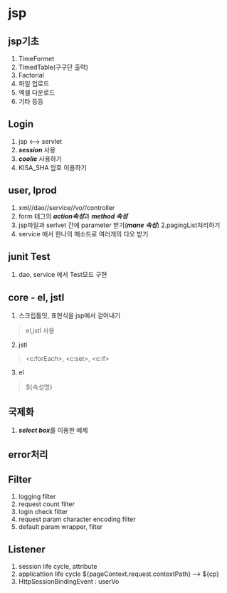 # jsp

## jsp기초
1. TimeFormet
2. TimedTable(구구단 출력)
3. Factorial
4. 파일 업로드
5. 엑셀 다운로드
6. 기타 등등

## Login 
1. jsp <--> servlet
2. ***session*** 사용
3. ***coolie*** 사용하기
4. KISA_SHA 암호 이용하기

## user, lprod
1. xml//dao//service//vo//controller
 1. form 테그의 ***action속성***과 ***method 속성***
 2. jsp파일과 serlvet 간에 parameter 받기(***mane 속성***)
2.pagingList처리하기
 1. service 에서 한나의 매소드로 여러개의 다오 받기
 
## junit Test
1. dao, service 에서 Test모드 구현

## core -  el, jstl
1. 스크립틀잇, 표현식을 jsp에서 걷어내기
 > el,jstl 사용
2. jstl
 > <c:forEach>, <c:set>, <c:if>
3. el
 > ${속성명}

## 국제화
1. ***select box***를 이용한 예제

## error처리

## Filter
1. logging filter
2. request count filter
3. login check filter
4. request param character encoding filter
5. default param wrapper, filter
 
## Listener
1. session life cycle, attribute
2. applicattion life cycle
    ${pageContext.request.contextPath}
     --> ${cp}
3. HttpSessionBindingEvent : userVo
 
